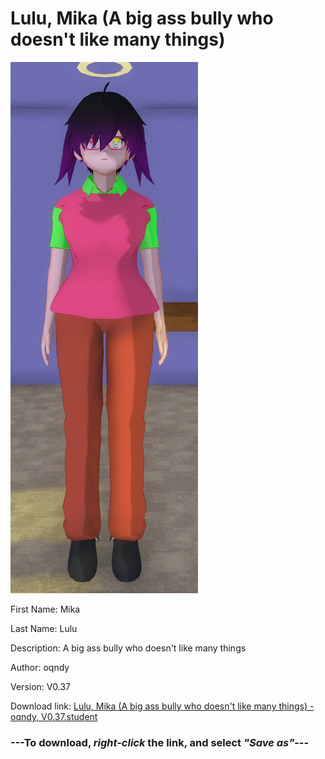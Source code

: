 # Lulu, Mika (A big ass bully who doesn't like many things)

<img src = "https://raw.githubusercontent.com/Arbiter1223/Daigaku-Gurashi-Custom-Students/master/Students/Files/Lulu%2C%20Mika%20(A%20big%20ass%20bully%20who%20doesn't%20like%20many%20things).png">

First Name: Mika

Last Name: Lulu

Description: A big ass bully who doesn't like many things

Author: oqndy

Version: V0.37

Download link: <a href="https://raw.githubusercontent.com/Arbiter1223/Daigaku-Gurashi-Custom-Students/master/Students/Files/Lulu%2C%20Mika%20(A%20big%20ass%20bully%20who%20doesn't%20like%20many%20things)%20-%20oqndy%2C%20V0.37.student">Lulu, Mika (A big ass bully who doesn't like many things) - oqndy, V0.37.student</a>

### ---**To download, _right-click_ the link, and select _"Save as"_**---
